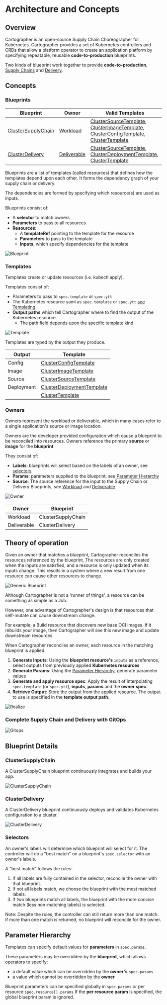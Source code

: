 # Architecture and Concepts

## Overview

Cartographer is an open-source Supply Chain Choreographer for Kubernetes. Cartographer provides a set of Kubernetes
controllers and CRDs that allow a platform operator to create an application platform by specifying repeatable, reusable
**code-to-production** blueprints.

Two kinds of blueprint work together to provide **code-to-production**, [Supply Chains](#clustersupplychain) and [Delivery](#clusterdelivery).

## Concepts

### Blueprints

| Blueprint    | Owner | Valid Templates |
| ----------- | ----------- | ----------- |
| [ClusterSupplyChain](reference/#clustersupplychain) | [Workload](reference/#workload) | [ClusterSourceTemplate](reference/#clustersourcetemplate), [ClusterImageTemplate](reference/#clusterimagetemplate), [ClusterConfigTemplate](reference/#clusterconfigtemplate), [ClusterTemplate](reference/#clustertemplate) |
| [ClusterDelivery](reference/#delivery) | [Deliverable](reference/#deliverable) | [ClusterSourceTemplate](reference/#clustersourcetemplate), [ClusterDeploymentTemplate](reference/#clusterdeploymenttemplate), [ClusterTemplate](reference/#clustertemplate) |

Blueprints are a list of templates (called resources) that defines how the templates depend upon each other. It forms
the dependency graph of your supply chain or delivery.

The dependencies are formed by specifying which resource(s) are used as inputs.

Blueprints consist of:
* A **selector** to match owners
* **Parameters** to pass to all resources 
* **Resources**: 
  * A **templateRef** pointing to the template for the resource
  * **Parameters** to pass to the template
  * **Inputs**, which specify dependencies for the template

![Blueprint](../img/blueprint.jpg)
<!-- https://miro.com/app/board/uXjVOeb8u5o=/ -->

### Templates

Templates create or update resources (i.e. kubectl apply).

Templates consist of:
* Parameters to pass to `spec.template` or `spec.ytt`
* The Kubernetes resource yaml as `spec.template` or `spec.ytt` [see Templating](#tbd)
* **Output paths** which tell Cartographer where to find the output of the Kubernetes resource
  * The path field depends upon the specific template kind.

![Template](../img/template.jpg)

Templates are typed by the output they produce.

| Output      | Template |
| ----------- | ----------- |
| Config | [ClusterConfigTemplate](reference/#clusterconfigtemplate) |
| Image | [ClusterImageTemplate](reference/#clusterimagetemplate) |
| Source | [ClusterSourceTemplate](reference/#clustersourcetemplate) |
| Deployment | [ClusterDeploymentTemplate](reference/#clusterdeploymenttemplate) |
| | [ClusterTemplate](reference/#clustertemplate) |

### Owners

Owners represent the workload or deliverable, which in many cases refer to a single application's source or image 
location.

Owners are the developer provided configuration which cause a blueprint to be reconciled into resources.
Owners reference the primary **source** or **image** for the **blueprint**  


They consist of:
* **Labels**: blueprints will select based on the labels of an owner, see [selectors](#selectors) 
* **Params**: parameters supplied to the blueprint, see [Parameter Hierarchy](#parameter-hierarchy)
* **Source**: The source reference for the input to the Supply Chain or Delivery Blueprints,
see [Workload](reference.md/#workload) and [Deliverable](reference.md/#deliverable)

![Owner](../img/owner.jpg)

| Owner      | Blueprint |
| ----------- | ----------- |
| Workload | ClusterSupplyChain |
| Deliverable | ClusterDelivery |

## Theory of operation

Given an owner that matches a blueprint, Cartographer reconciles the resources referenced by the blueprint.
The resources are only created when the inputs are satisfied, and a resource is only updated when its inputs change.
This results in a system where a new result from one resource can cause other resources to change.

![Generic Blueprint](../img/generic.jpg)
<!-- https://miro.com/app/board/uXjVOeb8u5o=/ -->

Although Cartographer is not a 'runner of things', a resource can be something as simple as a Job.

However, one advantage of Cartographer's design is that resources that self-mutate can cause downstream change.

For example, a Build resource that discovers new base OCI images. If it rebuilds your image, then Cartographer will see 
this new image and update downstream resources.

When Cartographer reconciles an owner, each resource in the matching blueprint is applied:

1. **Generate Inputs**: Using the **blueprint resource's** `inputs` as a reference, select outputs from previously applied **Kubernetes resources**
2. **Generate Params**: Using the [Parameter Hierarchy](architecture.md#parameter-hierarchy), generate parameter values   
3. **Generate and apply resource spec**: Apply the result of interpolating `spec.template` (or `spec.ytt`), **inputs**, **params** and the **owner spec**. 
4. **Retrieve Output**: Store the output from the applied resource. The output to use is specified in the **template output path**.  

![Realize](../img/realize.jpg)

### Complete Supply Chain and Delivery with GitOps

![Gitops](../img/gitops.jpg)

## Blueprint Details

### ClusterSupplyChain
A ClusterSupplyChain blueprint continuously integrates and builds your app.

![ClusterSupplyChain](../img/supplychain.jpg)

### ClusterDelivery
A ClusterDelivery blueprint continuously deploys and validates Kubernetes configuration to a cluster.

[comment]: <> (Not implemented yet)
[comment]: <> (A ClusterDelivery has the ability to lock &#40;and unlock&#41; templates which pauses the continuous deploy. )
[comment]: <> (TODO - more on locking)

![ClusterDelivery](../img/delivery.jpg)

### Selectors
An owner's labels will determine which blueprint will select for it. The controller will do a "best match" on a blueprint's 
`spec.selector` with an owner's labels.

A "best match" follows the rules:
1. If all labels are fully contained in the selector, reconcile the owner with that blueprint.
2. If not all labels match, we choose the blueprint with the most matched labels.
3. If two blueprints match all labels, the blueprint with the more concise match (less non-matching labels) is selected.

Note: Despite the rules, the controller can still return more than one match. If more than one match is returned, 
no blueprint will reconcile for the owner.

## Parameter Hierarchy

<!--- @TODO Image of params -->

Templates can specify default values for **parameters** in `spec.params`.

These parameters may be overridden by the **blueprint**, which allows operators to specify:
* a default value which can be overridden by the **owner's** `spec.params`
* a value which cannot be overridden by the **owner**

Blueprint parameters can be specified globally in `spec.params` or per resource `spec.resource[].params`
If the **per resource param** is specified, the global blueprint param is ignored.
